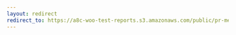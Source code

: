 ```yaml
---
layout: redirect
redirect_to: https://a8c-woo-test-reports.s3.amazonaws.com/public/pr-merge/40244/e2e/index.html
---
```

